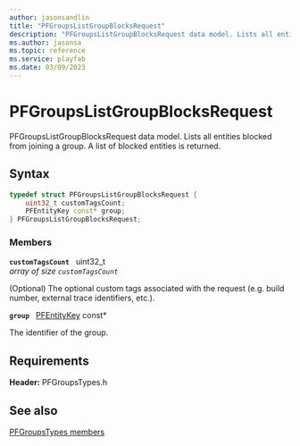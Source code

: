 ```yaml
---
author: jasonsandlin
title: "PFGroupsListGroupBlocksRequest"
description: "PFGroupsListGroupBlocksRequest data model. Lists all entities blocked from joining a group. A list of blocked entities is returned."
ms.author: jasonsa
ms.topic: reference
ms.service: playfab
ms.date: 03/09/2023
---
```


# PFGroupsListGroupBlocksRequest  

PFGroupsListGroupBlocksRequest data model. Lists all entities blocked from joining a group. A list of blocked entities is returned.  

## Syntax  
  
```cpp
typedef struct PFGroupsListGroupBlocksRequest {  
    uint32_t customTagsCount;  
    PFEntityKey const* group;  
} PFGroupsListGroupBlocksRequest;  
```
  
### Members  
  
**`customTagsCount`** &nbsp; uint32_t  
*array of size `customTagsCount`*  
  
(Optional) The optional custom tags associated with the request (e.g. build number, external trace identifiers, etc.).
  
**`group`** &nbsp; [PFEntityKey](../../pftypes/structs/pfentitykey-c.md) const*  
  
The identifier of the group.
  
  
## Requirements  
  
**Header:** PFGroupsTypes.h
  
## See also  
[PFGroupsTypes members](../pfgroupstypes_members.md)  

  
  
